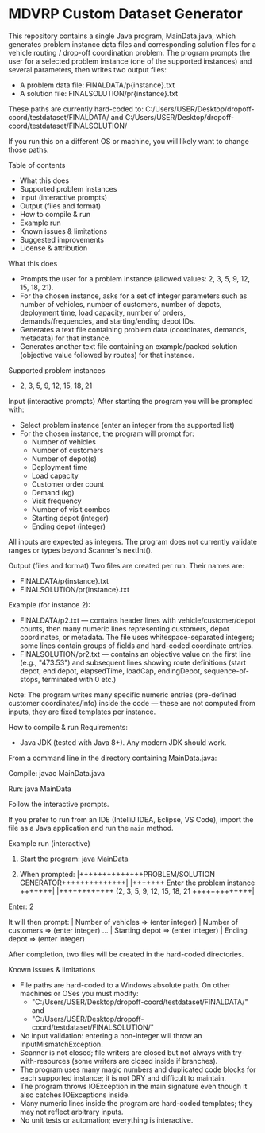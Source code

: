 # MDVRP Custom Dataset Generator

This repository contains a single Java program, MainData.java, which generates problem instance data files and corresponding solution files for a vehicle routing / drop-off coordination problem. The program prompts the user for a selected problem instance (one of the supported instances) and several parameters, then writes two output files:

- A problem data file: FINALDATA/p{instance}.txt
- A solution file: FINALSOLUTION/pr{instance}.txt

These paths are currently hard-coded to:
C:/Users/USER/Desktop/dropoff-coord/testdataset/FINALDATA/
and
C:/Users/USER/Desktop/dropoff-coord/testdataset/FINALSOLUTION/

If you run this on a different OS or machine, you will likely want to change those paths.

Table of contents
- What this does
- Supported problem instances
- Input (interactive prompts)
- Output (files and format)
- How to compile & run
- Example run
- Known issues & limitations
- Suggested improvements
- License & attribution

What this does
- Prompts the user for a problem instance (allowed values: 2, 3, 5, 9, 12, 15, 18, 21).
- For the chosen instance, asks for a set of integer parameters such as number of vehicles, number of customers, number of depots, deployment time, load capacity, number of orders, demands/frequencies, and starting/ending depot IDs.
- Generates a text file containing problem data (coordinates, demands, metadata) for that instance.
- Generates another text file containing an example/packed solution (objective value followed by routes) for that instance.

Supported problem instances
- 2, 3, 5, 9, 12, 15, 18, 21

Input (interactive prompts)
After starting the program you will be prompted with:
- Select problem instance (enter an integer from the supported list)
- For the chosen instance, the program will prompt for:
  - Number of vehicles
  - Number of customers
  - Number of depot(s)
  - Deployment time
  - Load capacity
  - Customer order count
  - Demand (kg)
  - Visit frequency
  - Number of visit combos
  - Starting depot (integer)
  - Ending depot (integer)

All inputs are expected as integers. The program does not currently validate ranges or types beyond Scanner's nextInt().

Output (files and format)
Two files are created per run. Their names are:
- FINALDATA/p{instance}.txt
- FINALSOLUTION/pr{instance}.txt

Example (for instance 2):
- FINALDATA/p2.txt — contains header lines with vehicle/customer/depot counts, then many numeric lines representing customers, depot coordinates, or metadata. The file uses whitespace-separated integers; some lines contain groups of fields and hard-coded coordinate entries.
- FINALSOLUTION/pr2.txt — contains an objective value on the first line (e.g., "473.53") and subsequent lines showing route definitions (start depot, end depot, elapsedTime, loadCap, endingDepot, sequence-of-stops, terminated with 0 etc.)

Note: The program writes many specific numeric entries (pre-defined customer coordinates/info) inside the code — these are not computed from inputs, they are fixed templates per instance.

How to compile & run
Requirements:
- Java JDK (tested with Java 8+). Any modern JDK should work.

From a command line in the directory containing MainData.java:

Compile:
javac MainData.java

Run:
java MainData

Follow the interactive prompts.

If you prefer to run from an IDE (IntelliJ IDEA, Eclipse, VS Code), import the file as a Java application and run the `main` method.

Example run (interactive)
1) Start the program:
java MainData

2) When prompted:
|++++++++++++++PROBLEM/SOLUTION GENERATOR++++++++++++++|
|+++++++       Enter the problem instance       +++++++|
|++++++++++++ (2, 3, 5, 9, 12, 15, 18, 21 +++++++++++++|

Enter: 2

It will then prompt:
|   Number of vehicles   =>  (enter integer)
|   Number of customers  =>  (enter integer)
...
|   Starting depot       =>  (enter integer)
|   Ending depot         =>  (enter integer)

After completion, two files will be created in the hard-coded directories.

Known issues & limitations
- File paths are hard-coded to a Windows absolute path. On other machines or OSes you must modify:
  - "C:/Users/USER/Desktop/dropoff-coord/testdataset/FINALDATA/" and
  - "C:/Users/USER/Desktop/dropoff-coord/testdataset/FINALSOLUTION/"
- No input validation: entering a non-integer will throw an InputMismatchException.
- Scanner is not closed; file writers are closed but not always with try-with-resources (some writers are closed inside if branches).
- The program uses many magic numbers and duplicated code blocks for each supported instance; it is not DRY and difficult to maintain.
- The program throws IOException in the main signature even though it also catches IOExceptions inside.
- Many numeric lines inside the program are hard-coded templates; they may not reflect arbitrary inputs.
- No unit tests or automation; everything is interactive.


